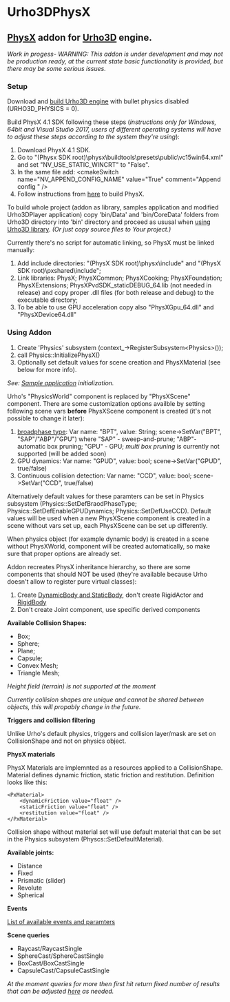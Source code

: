 # Urho3DPhysX
## [PhysX](https://github.com/NVIDIAGameWorks/PhysX) addon for [Urho3D](https://urho3d.github.io/) engine.<br/>
*Work in progess- WARNING: This addon is under development and may not be production ready, at the current state basic functionality is provided, but there may be some serious issues.* <br/>

### Setup
Download and [build Urho3D engine](https://urho3d.github.io/documentation/HEAD/_building.html) with bullet physics disabled (URHO3D_PHYSICS = 0).

Build PhysX 4.1 SDK following these steps (*instructions only for Windows, 64bit and Visual Studio 2017, users of different operating systems will have to adjust these steps according to the system they're using*):
1. Download PhysX 4.1 SDK.
2. Go to  "(Physx SDK root)\physx\buildtools\presets\public\vc15win64.xml" and set "NV_USE_STATIC_WINCRT" to "False".
3. In the same file add: \<cmakeSwitch name="NV_APPEND_CONFIG_NAME" value="True" comment="Append config " />
4. Follow instructions from [here](https://github.com/NVIDIAGameWorks/PhysX) to build PhysX.

To build whole project (addon as library, samples application and modified Urho3DPlayer application) copy 'bin/Data' and 'bin/CoreData' folders from Urho3D directory into 'bin' directory and proceed as ususal when [using Urho3D library](https://urho3d.github.io/documentation/HEAD/_using_library.html). *(Or just copy source files to Your project.)*

Currently there's no script for automatic linking, so PhysX must be linked manually:

1. Add include directories: "(PhysX SDK root)\physx\include" and "(PhysX SDK root)\pxshared\include";
2. Link libraries: PhysX; PhysXCommon; PhysXCooking; PhysXFoundation; PhysXExtensions; PhysXPvdSDK_staticDEBUG_64.lib (not needed in release) and copy proper .dll files (for both release and debug) to the executable directory;
3. To be able to use GPU acceleration copy also "PhysXGpu_64.dll" and "PhysXDevice64.dll"

### Using Addon
1. Create 'Physics' subsystem (context_->RegisterSubsystem\<Physics\>());
2. call Physics::InitializePhysX()
3. Optionally set default values for scene creation and PhysXMaterial (see below for more info).

*See: [Sample application](https://github.com/lezak/Urho3DPhysX/blob/0ec905019ba917e6371e340c81000b1dbabcc03d/Samples/UrhoPhysXSamples.cpp#L38) initialization.* 

Urho's "PhysicsWorld" component is replaced by "PhysXScene" component.
There are some customization options availble by setting following scene vars **before** PhysXScene component is created (it's not possible to change it later):
1. [broadphase type](https://gameworksdocs.nvidia.com/PhysX/4.1/documentation/physxguide/Manual/RigidBodyCollision.html#broad-phase-algorithms): Var name: "BPT", value: String; scene->SetVar("BPT", "SAP"/"ABP"/"GPU") where "SAP" - sweep-and-prune; "ABP"- automatic box pruning; "GPU" - GPU; *multi box pruning* is currently not supported (will be added soon)
2. GPU dynamics: Var name: "GPUD", value: bool; scene->SetVar("GPUD", true/false)
3. Continuous collision detection: Var name: "CCD", value: bool; scene->SetVar("CCD", true/false)

Alternatively default values for these paramters can be set in Physics subsystem (Physics::SetDefBraodPhaseType; Physics::SetDefEnableGPUDynamics; Physics::SetDefUseCCD). Default values will be used when a new PhysXScene component is created in a scene without vars set up, each PhysXScene can be set up differently.

When physics object (for example dynamic body) is created in a scene without PhysXWorld, component will be created automatically, so make sure that proper options are already set. 


Addon recreates PhysX inheritance hierarchy, so there are some components that should NOT be used (they're available because Urho doesn't allow to register pure virtual classes): 
1. Create <u>DynamicBody and StaticBody</u>, don't create RigidActor and <u>RigidBody</u>
2. Don't create Joint component, use specific derived components 

**Available Collision Shapes:**
- Box;
- Sphere;
- Plane;
- Capsule;
- Convex Mesh;
- Triangle Mesh;

*Height field (terrain) is not supported at the moment* 

*Currently collision shapes are unique and cannot be shared between objects, this will propably change in the future.*

**Triggers and collision filtering**

Unlike Urho's default physics, triggers and collision layer/mask are set on CollisionShape and not on physics object.

**PhysX materials**

PhysX Materials are implemnted as a resources applied to a CollisionShape. Material defines dynamic friction, static friction and restitution. Definition looks like this:
```
<PxMaterial>
    <dynamicFriction value="float" />
    <staticFriction value="float" />
    <restitution value="float" />
</PxMaterial>
```
Collision shape without material set will use default material that can be set in the Physics subsystem (Physcs::SetDefaultMaterial).


**Available joints:**

- Distance
- Fixed
- Prismatic (slider)
- Revolute
- Spherical 

**Events**

[List of available events and paramters](https://github.com/lezak/Urho3DPhysX/blob/0ec905019ba917e6371e340c81000b1dbabcc03d/PhysXEvents.h#L9) 

**Scene queries**

- Raycast/RaycastSingle
- SphereCast/SphereCastSingle
- BoxCast/BoxCastSingle
- CapsuleCast/CapsuleCastSingle


*At the moment queries for more then first hit return fixed number of results that can be adjusted [here](https://github.com/lezak/Urho3DPhysX/blob/0ec905019ba917e6371e340c81000b1dbabcc03d/PhysXScene.cpp#L19) as needed.*






